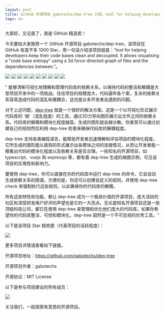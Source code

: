 ```yaml
---
layout: post
title: GitHub 开源项目 gabotechs/dep-tree 介绍，tool for helping developers keep their code bases clean and decoupled. It allows visualising a "code base entropy" using a 3d force-directed graph of files and the dependencies between.
tags: Go
---
```


大家好，又见面了，我是 GitHub 精选君！

今天要给大家推荐一个 GitHub 开源项目 gabotechs/dep-tree，该项目在 GitHub 有差不多 1000 Star，用一句话介绍该项目就是：“tool for helping developers keep their code bases clean and decoupled. It allows visualising a "code base entropy" using a 3d force-directed graph of files and the dependencies between.”。



![](https://raw.githubusercontent.com/gabotechs/dep-tree/master/./docs/dep-tree.svg)
![](https://raw.githubusercontent.com/gabotechs/dep-tree/master/./docs/dep-tree-name.svg)
![](https://raw.githubusercontent.com/gabotechs/dep-tree/master/docs/demo.gif)
![](https://raw.githubusercontent.com/gabotechs/dep-tree/master/docs/js-logo.png)
![](https://raw.githubusercontent.com/gabotechs/dep-tree/master/docs/ts-logo.png)
![](https://raw.githubusercontent.com/gabotechs/dep-tree/master/docs/python-logo.png)
![](https://raw.githubusercontent.com/gabotechs/dep-tree/master/docs/rust-logo.png)
![](https://raw.githubusercontent.com/gabotechs/dep-tree/master/docs/decoupled-code-base.png)
![](https://raw.githubusercontent.com/gabotechs/dep-tree/master/docs/decoupled-code-base-2.png)
![](https://raw.githubusercontent.com/gabotechs/dep-tree/master/docs/decoupled-code-base-3.png)



" 能够清晰可视化地理解和管理代码库的依赖关系，以保持代码的整洁和解耦是大型项目开发中的一项挑战。往往项目的规模庞大，代码遍布各个案，复杂的依赖关系容易造成代码的混乱和硬耦合，这也是众多开发者会遇到的问题。

对于上述问题，[dep-tree](https://github.com/gabotechs/dep-tree) 就是一个很好的解决方案。这是一个以可视化形式展示代码库的 '熵'（混乱程度）的工具，通过3D力导向图形展示出文件之间的依赖关系。代码库的解耦和模块化程度越高，生成的图形就会越分散。你甚至可以通过创建自己的规则然后利用 dep-tree 检查来确保代码库的解耦程度。

dep-tree 支持各类编程语言，能帮助开发者迅速理解和评估项目的模块化程度。它所生成的图形能以直观的形式展示出各模块之间的连接情况，从而让开发者能一眼看出代码的模块化程度以及依赖关系是否合理。一些知名的开源项目，如 typescript、vuejs 和 expressjs 等，都有着 dep-tree 生成的熵图示例，可见该项目的实用性和影响力。

要使用 dep-tree，你可以直接在你的代码库中运行 dep-tree 的命令，它会自动生成依赖关系的图谱。方便的是，你还可以创建自定义的规则，并使用 dep-tree check 来强制执行这些规则，以此确保你的代码库的解耦。

所有这些特性和功能，都让 dep-tree 成为一个极具价值的开源项目，庞大活跃的社区和深受研发用户好评的声望也是它的一大亮点。无论是知名开源项目还是一些顶级科技公司，都已在使用 dep-tree 来管理和优化他们庞大的代码库。如果你希望你的代码库整洁、可控和模块化，dep-tree 固然是一个不可忽视的优秀工具。"


以下是该项目 Star 趋势图（代表项目的活跃程度）：

![](https://api.star-history.com/svg?repos=gabotechs/dep-tree&type=Timeline)

更多项目详情请查看如下链接。

开源项目地址：https://github.com/gabotechs/dep-tree 

开源项目作者：gabotechs

开源协议：MIT License

以下是参与项目建设的所有成员：

![](https://contrib.rocks/image?repo=gabotechs/dep-tree)

关注我们，一起探索有意思的开源项目。

